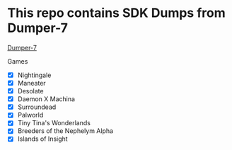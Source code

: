 # This repo contains SDK Dumps from Dumper-7
[Dumper-7](https://github.com/Encryqed/Dumper-7)

Games
- [X] Nightingale
- [X] Maneater
- [X] Desolate
- [X] Daemon X Machina
- [X] Surroundead
- [X] Palworld
- [X] Tiny Tina's Wonderlands
- [X] Breeders of the Nephelym Alpha
- [X] Islands of Insight

